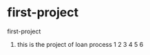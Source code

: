 # first-project

first-project

1. this is the project of loan process
   1
   2
   3
   4
   5
   6
